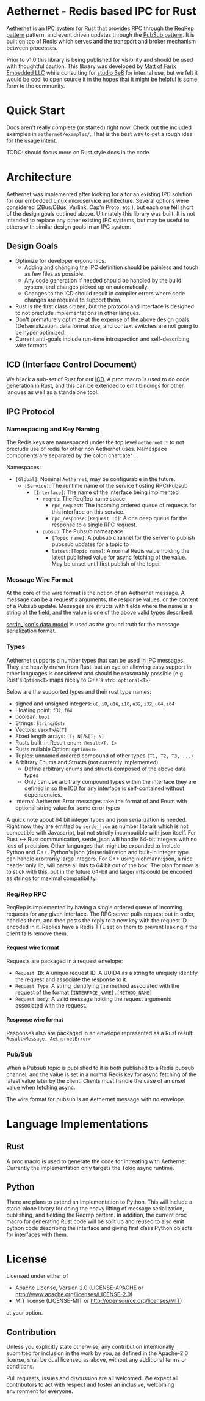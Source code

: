 # Aethernet - Redis based IPC for Rust

Aethernet is an IPC system for Rust that provides RPC through the [ReqRep
pattern](https://en.wikipedia.org/wiki/Request%E2%80%93response) pattern, and event driven updates
through the [PubSub pattern](https://en.wikipedia.org/wiki/Publish%E2%80%93subscribe_pattern). It is
built on top of Redis which serves and the transport and broker mechanism between processes.

Prior to v1.0 this library is being published for visibility and should be used with thoughtful
caution. This library was developed by [Matt of Farix Embedded LLC](https://www.farixembedded.com/)
while consulting for [studio 3e8](https://www.studio3e8.com/) for internal use, but we felt it would
be cool to open source it in the hopes that it might be helpful is some form to the community.

# Quick Start

Docs aren't really complete (or started) right now. Check out the included examples in
`aethernet/examples/`. That is the best way to get a rough idea for the usage intent.

TODO: should focus more on Rust style docs in the code.

# Architecture

Aethernet was implemented after looking for a for an existing IPC solution for our embedded Linux
microservice architecture. Several options were considered (ZBus/DBus, Varlink, Cap'n Proto, etc.),
but each one fell short of the design goals outlined above. Ultimately this library was built. It is
not intended to replace any other existing IPC systems, but may be useful to others with similar
design goals in an IPC system.

## Design Goals

* Optimize for developer ergonomics.
  * Adding and changing the IPC definition should be painless and touch as few files as possible.
  * Any code generation if needed should be handled by the build system, and changes picked up on
    automatically.
  * Changes to the ICD should result in compiler errors where code changes are required to support
    them.
* Rust is the first class citizen, but the protocol and interface is designed to not preclude
  implementations in other langues.
* Don't prematurely optimize at the expense of the above design goals. (De)serialization, data
  format size, and context switches are not going to be hyper optimized.
* Current anti-goals include run-time introspection and self-describing wire formats.

## ICD (Interface Control Document)

We hijack a sub-set of Rust for out [ICD](https://en.wikipedia.org/wiki/Interface_control_document).
A proc macro is used to do code generation in Rust, and this can be extended to emit bindings for
other langues as well as a standalone tool.

## IPC Protocol

### Namespacing and Key Naming

The Redis keys are namespaced under the top level `aethernet:*` to not preclude use of redis for
other non Aethernet uses. Namespace components are separated by the colon charcater `:`.

Namespaces:
* `[Global]`: Nominal `Aethernet`, may be configurable in the future.
  * `[Service]`: The runtime name of the service hosting RPC/Pubsub
    * `[Interface]`: The name of the interface being implmented
      * `reqrep`: The ReqRep name space
        * `rpc_request`: The incoming ordered queue of requests for this interface on this service.
        * `rpc_response:[Request ID]`: A one deep queue for the response to a single RPC request.
      * `pubsub`: The Pubsub namespace
        * `[Topic name]`: A pubsub channel for the server to publish pubssub updates for a topic to
        * `latest:[Topic name]`: A normal Redis value holding the latest published value for async
          fetching of the value. May be unset until first publish of the topci.

### Message Wire Format

At the core of the wire format is the notion of an Aethernet message. A message can be a request's
arguments, the response values, or the content of a Pubsub update. Messages are structs with fields
where the name is a string of the field, and the value is one of the above valid types described.

[serde_json's data model](https://serde.rs/data-model.html) is used as the ground truth for the
 message serialization format.

### Types

Aethernet supports a number types that can be used in IPC messages. They are heavily drawn from
Rust, but an eye on allowing easy support in other languages is considered and should be reasonably
possible (e.g. Rust's `Option<T>` maps nicely to C++'s `std::optional<T>`).

Below are the supported types and their rust type names:
* signed and unsigned integers: `u8`, `i8`, `u16`, `i16`, `u32`, `i32`, `u64`, `i64`
* Floating point: `f32`, `f64`
* boolean: `bool`
* Strings: `String`/`&str`
* Vectors: `Vec<T>`/`&[T]`
* Fixed length arrays: `[T; N]`/`&[T; N]`
* Rusts built-in Result enum: `Result<T, E>`
* Rusts nullable Option: `Option<T>`
* Tuples: unnamed ordered compound of other types `(T1, T2, T3, ...)`
* Arbitrary Enums and Structs (not currently implemented)
  * Define arbitrary enums and structs composed of the above data types
  * Only can use arbitrary compound types within the interface they are defined in so the ICD
    for any interface is self-contained without dependencies.
* Internal Aethernet Error messages take the format of and Enum with optional string value for some
  error types

A quick note about 64 bit integer types and json serialization is needed. Right now they are emitted
by `serde_json` as number literals which is not compatible with Javascript, but not strictly
incompatible with json itself. For Rust <-> Rust communication, serde_json will handle 64-bit
integers with no loss of precision. Other languages that might be expanded to include Python and
C++. Python's json (de)serialization and built-in integer type can handle arbitrarily large
integers. For C++ using nlohmann::json, a nice header only lib, will parse all ints to 64 bit out of
the box. The plan for now is to stick with this, but in the future 64-bit and larger ints could be
encoded as strings for maximal compatibility.

### Req/Rep RPC

ReqRep is implemented by having a single ordered queue of incoming requests for any given interface.
The RPC server pulls request out in order, handles them, and then posts the reply to a new key with
the request ID encoded in it. Replies have a Redis TTL set on them to prevent leaking if the client
fails remove them.

#### Request wire format

Requests are packaged in a request envelope:

* `Request ID`: A unique request ID. A UUID4 as a string to uniquely identify the request and
  associate the response to it.
* `Request Type`: A string identifying the method associated with the request of the format
  `[INTERFACE_NAME].[METHOD_NAME]`
* `Request body`: A valid message holding the request arguments associated with the request.

#### Response wire format

Responses also are packaged in an envelope represented as a Rust result: `Result<Message,
AethernetError>`

### Pub/Sub

When a Pubsub topic is published to it is both published to a Redis pubsub channel, and the value is
set in a normal Redis key for async fetching of the latest value later by the client. Clients must
handle the case of an unset value when fetching async.

The wire format for pubsub is an Aethernet message with no envelope.

# Language Implementations

## Rust

A proc macro is used to generate the code for intreating with Aethernet. Currently the
implementation only targets the Tokio async runtime.

## Python

There are plans to extend an implementation to Python. This will include a stand-alone library for
doing the heavy lifting of message serialization, publishing, and fielding the Reqrep pattern. In
addition, the current proc macro for generating Rust code will be split up and reused to also emit
python code describing the interface and giving first class Python objects for interfaces with them.


# License
Licensed under either of

* Apache License, Version 2.0 (LICENSE-APACHE or http://www.apache.org/licenses/LICENSE-2.0)
* MIT license (LICENSE-MIT or http://opensource.org/licenses/MIT)

at your option.

## Contribution

Unless you explicitly state otherwise, any contribution intentionally submitted for inclusion in the
work by you, as defined in the Apache-2.0 license, shall be dual licensed as above, without any
additional terms or conditions.

Pull requests, issues and discussion are all welcomed. We expect all contributors to act with
respect and foster an inclusive, welcoming environment for everyone.
